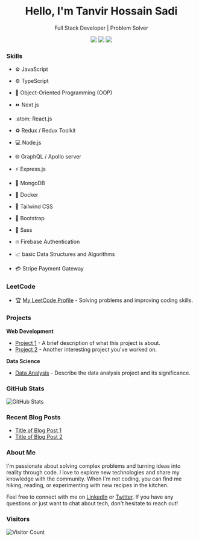<h1 align="center">Hello, I'm Tanvir Hossain Sadi</h1>
<p align="center">
  Full Stack Developer | Problem Solver
</p>

<p align="center">
  <a href="https://www.linkedin.com/in/yourusername"><img src="https://img.shields.io/badge/LinkedIn-Connect-blue?style=flat-square&logo=linkedin"></a>
  <a href="https://twitter.com/yourusername"><img src="https://img.shields.io/badge/Twitter-Follow-1DA1F2?style=flat-square&logo=twitter"></a>
  <a href="mailto:youremail@gmail.com"><img src="https://img.shields.io/badge/Email-Contact-D14836?style=flat-square&logo=gmail"></a>
</p>

### Skills
- :gear: JavaScript
- :gear: TypeScript
- :art: Object-Oriented Programming (OOP)
- :fast_forward: Next.js
- :atom: React.js

- :recycle: Redux / Redux Toolkit
- :computer: Node.js
- :globe_with_meridians: GraphQL / Apollo server
- :zap: Express.js
- :leaves: MongoDB

- :whale: Docker
- :art: Tailwind CSS
- :art: Bootstrap
- :art: Sass
- :fire: Firebase Authentication


- :chart_with_upwards_trend: basic Data Structures and Algorithms
- :credit_card: Stripe Payment Gateway


### LeetCode
- :trophy: [My LeetCode Profile](https://leetcode.com/yourusername/) - Solving problems and improving coding skills.


### Projects
**Web Development**
- [Project 1](https://github.com/yourusername/project1) - A brief description of what this project is about.
- [Project 2](https://github.com/yourusername/project2) - Another interesting project you've worked on.

**Data Science**
- [Data Analysis](https://github.com/yourusername/data-analysis) - Describe the data analysis project and its significance.

### GitHub Stats
![GitHub Stats](https://github-readme-stats.vercel.app/api?username=yourusername&show_icons=true)

### Recent Blog Posts
- [Title of Blog Post 1](https://dev.to/yourusername/link-to-blog-post-1)
- [Title of Blog Post 2](https://dev.to/yourusername/link-to-blog-post-2)

### About Me
I'm passionate about solving complex problems and turning ideas into reality through code. I love to explore new technologies and share my knowledge with the community. When I'm not coding, you can find me hiking, reading, or experimenting with new recipes in the kitchen.

Feel free to connect with me on [LinkedIn](https://www.linkedin.com/in/yourusername) or [Twitter](https://twitter.com/yourusername). If you have any questions or just want to chat about tech, don't hesitate to reach out!

### Visitors
![Visitor Count](https://visitor-badge.laobi.icu/badge?page_id=yourusername.yourusername)


